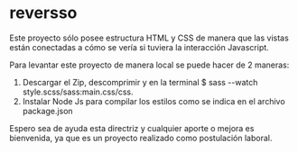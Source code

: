 # reversso

Este proyecto sólo posee estructura HTML y CSS de manera que las vistas están conectadas a cómo se vería si tuviera la interacción Javascript.

Para levantar este proyecto de manera local se puede hacer de 2 maneras:

  1. Descargar el Zip, descomprimir y en la terminal $ sass --watch style.scss/sass:main.css/css.
  2. Instalar Node Js para compilar los estilos como se indica en el archivo package.json
  
  
  Espero sea de ayuda esta directriz y cualquier aporte o mejora es bienvenida, ya que es un proyecto realizado como postulación laboral.

